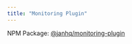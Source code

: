 ```yaml
---
title: "Monitoring Plugin"
---
```


NPM Package: [@janhq/monitoring-plugin](https://www.npmjs.com/package/@janhq/monitoring-plugin)
